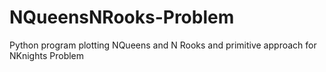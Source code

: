 # NQueensNRooks-Problem
Python program plotting NQueens and N Rooks and primitive approach for NKnights Problem
